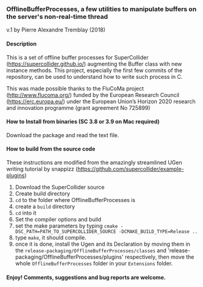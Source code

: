 ### OfflineBufferProcesses, a few utilities to manipulate buffers on the server's non-real-time thread
v.1 by Pierre Alexandre Tremblay (2018)

#### Description
This is a set of offline buffer processes for SuperCollider (https://supercollider.github.io/) augmenting the Buffer class with new instance methods. This project, especially the first few commits of the repository, can be used to understand how to write such process in C.

This was made possible thanks to the FluCoMa project (http://www.flucoma.org/) funded by the European Research Council (https://erc.europa.eu/) under the European Union’s Horizon 2020 research and innovation programme (grant agreement No 725899)

#### How to Install from binaries (SC 3.8 or 3.9 on Mac required)
Download the package and read the text file.

#### How to build from the source code
These instructions are modified from the amazingly streamlined UGen writing tutorial by snappizz (https://github.com/supercollider/example-plugins)
1. Download the SuperCollider source
2. Create build directory
  1. `cd` to the folder where OfflineBufferProcesses is
  2. create a `build` directory
  3. `cd` into it
3. Set the compiler options and build
  4. set the make parameters by typing `cmake -DSC_PATH=PATH_TO_SUPERCOLLIDER_SOURCE -DCMAKE_BUILD_TYPE=Release ..`
  5. type `make`, it should compile.
6. once it is done, install the Ugen and its Declaration by moving them in the `release-packaging/OfflineBufferProcesses/classes` and 'release-packaging/OfflineBufferProcesses/plugins' respectively, then move the whole `OfflineBufferProcesses` folder in your `Extensions` folder.

#### Enjoy! Comments, suggestions and bug reports are welcome.
